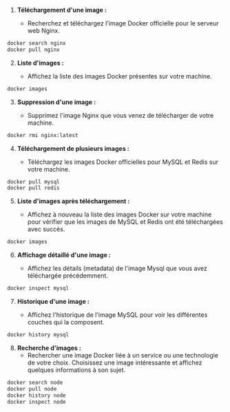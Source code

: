 1. **Téléchargement d'une image :**

   - Recherchez et téléchargez l'image Docker officielle pour le serveur web Nginx.

```bash
docker search nginx
docker pull nginx
```

2. **Liste d'images :**

   - Affichez la liste des images Docker présentes sur votre machine.

```bash
docker images
```

3. **Suppression d'une image :**

   - Supprimez l'image Nginx que vous venez de télécharger de votre machine.

```bash
docker rmi nginx:latest
```

4. **Téléchargement de plusieurs images :**

   - Téléchargez les images Docker officielles pour MySQL et Redis sur votre machine.

```bash
docker pull mysql
docker pull redis
```

5. **Liste d'images après téléchargement :**

   - Affichez à nouveau la liste des images Docker sur votre machine pour vérifier que les images de MySQL et Redis ont été téléchargées avec succès.

```bash
docker images
```

6. **Affichage détaillé d'une image :**

   - Affichez les détails (metadata) de l'image Mysql que vous avez téléchargée précédemment.

```bash
docker inspect mysql
```

7. **Historique d'une image :**

   - Affichez l'historique de l'image MySQL pour voir les différentes couches qui la composent.

```bash
docker history mysql
```

8. **Recherche d'images :**
   - Rechercher une image Docker liée à un service ou une technologie de votre choix. Choisissez une image intéressante et affichez quelques informations à son sujet.

```bash
docker search node
docker pull node
docker history node
docker inspect node
```
